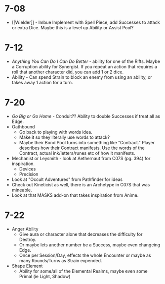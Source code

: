 # 7-08 
- [[Wielder]] - Imbue Implement with Spell Piece, add Successes to attack or extra Dice. Maybe this is a level up Ability or Assist Pool?

# 7-12
- *Anything You Can Do I Can Do Better* - ability for one of the Rifts. Maybe a Corruption ability for Synergist. If you repeat an action that requires a roll that another character did, you can add 1 or 2 dice.
- Ability - Can spend Strain to block an enemy from using an ability, or takes away 1 action for a turn.

# 7-20
- *Go Big or Go Home* - Conduit?? Ability to double Successes if treat all as Edge.
- Oathbound 
	- Go back to playing with words idea.
	- Make it so they literally use words to attack?
	- Maybe their Bond Pool turns into something like "Contract." Player describes how their Contract manifests. Use the words of the Contract, actual ink/letters/runes etc of how it manifests.
- Mechanist or Leysmith - look at Aethernaut from C07S (pg. 394) for inspiration.
	- Devices
	- Precision
- Look at "Occult Adventures" from Pathfinder for ideas
- Check out Kineticist as well, there is an Archetype in C07S that was mineable.
- Look at that MASKS add-on that takes inspiration from Anime.

# 7-22
- Anger Ability
	- Give aura or character alone that decreases the difficulty for Destroy.
	- Or maybe lets another number be a Success, maybe even changeing Edge.
	- Once per Session/Day, effects the whole Encounter or maybe as many Rounds/Turns as Strain expended.
- Shape Element
	- Ability for some/all of the Elemental Realms, maybe even some Primal (ie Light, Shadow)